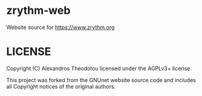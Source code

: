 # zrythm-web

Website source for https://www.zrythm.org

# LICENSE
Copyright (C) Alexandros Theodotou licensed under the AGPLv3+ license.

This project was forked from the GNUnet website source code and includes all Copyright notices of the
original authors.
